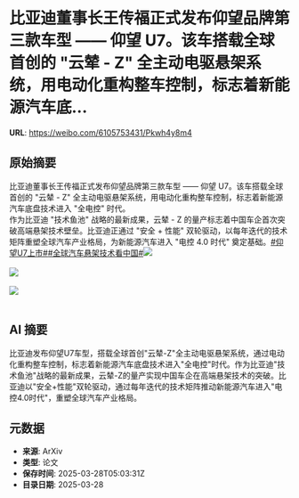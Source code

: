 # 比亚迪董事长王传福正式发布仰望品牌第三款车型 —— 仰望 U7。该车搭载全球首创的 "云辇 - Z" 全主动电驱悬架系统，用电动化重构整车控制，标志着新能源汽车底...

**URL**: https://weibo.com/6105753431/Pkwh4y8m4

## 原始摘要

比亚迪董事长王传福正式发布仰望品牌第三款车型 —— 仰望 U7。该车搭载全球首创的 "云辇 - Z" 全主动电驱悬架系统，用电动化重构整车控制，标志着新能源汽车底盘技术进入 "全电控" 时代。<br>作为比亚迪 "技术鱼池" 战略的最新成果，云辇 - Z 的量产标志着中国车企首次突破高端悬架技术壁垒。比亚迪正通过 "安全 + 性能" 双轮驱动，以每年迭代的技术矩阵重塑全球汽车产业格局，为新能源汽车进入 "电控 4.0 时代" 奠定基础。<a href="https://m.weibo.cn/search?containerid=231522type%3D1%26t%3D10%26q%3D%23%E4%BB%B0%E6%9C%9BU7%E4%B8%8A%E5%B8%82%23&amp;extparam=%23%E4%BB%B0%E6%9C%9BU7%E4%B8%8A%E5%B8%82%23" data-hide=""><span class="surl-text">#仰望U7上市#</span></a><a href="https://m.weibo.cn/search?containerid=231522type%3D1%26t%3D10%26q%3D%23%E5%85%A8%E7%90%83%E6%B1%BD%E8%BD%A6%E6%82%AC%E6%9E%B6%E6%8A%80%E6%9C%AF%E7%9C%8B%E4%B8%AD%E5%9B%BD%23&amp;extparam=%23%E5%85%A8%E7%90%83%E6%B1%BD%E8%BD%A6%E6%82%AC%E6%9E%B6%E6%8A%80%E6%9C%AF%E7%9C%8B%E4%B8%AD%E5%9B%BD%23" data-hide=""><span class="surl-text">#全球汽车悬架技术看中国#</span></a><img style="" src="https://tvax4.sinaimg.cn/large/006Fd7o3ly1hzvsibh7cyj31hc0u0tdc.jpg" referrerpolicy="no-referrer"><br><br><img style="" src="https://tvax2.sinaimg.cn/large/006Fd7o3ly1hzvsibxp9rj31c40u00xf.jpg" referrerpolicy="no-referrer"><br><br><img style="" src="https://tvax4.sinaimg.cn/large/006Fd7o3ly1hzvsica53yj31h40u0adj.jpg" referrerpolicy="no-referrer"><br><br>

## AI 摘要

比亚迪发布仰望U7车型，搭载全球首创"云辇-Z"全主动电驱悬架系统，通过电动化重构整车控制，标志着新能源汽车底盘技术进入"全电控"时代。作为比亚迪"技术鱼池"战略的最新成果，云辇-Z的量产实现中国车企在高端悬架技术的突破。比亚迪以"安全+性能"双轮驱动，通过每年迭代的技术矩阵推动新能源汽车进入"电控4.0时代"，重塑全球汽车产业格局。

## 元数据

- **来源**: ArXiv
- **类型**: 论文
- **保存时间**: 2025-03-28T05:03:31Z
- **目录日期**: 2025-03-28
